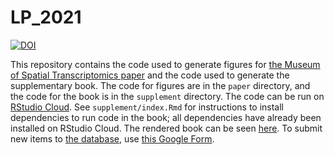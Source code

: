 # LP_2021

[![DOI](https://zenodo.org/badge/329703669.svg)](https://zenodo.org/badge/latestdoi/329703669)

This repository contains the code used to generate figures for [the Museum of Spatial Transcriptomics paper](https://www.biorxiv.org/content/10.1101/2021.05.11.443152v2) and the code used to generate the supplementary book. The code for figures are in the `paper` directory, and the code for the book is in the `supplement` directory. The code can be run on [RStudio Cloud](https://rstudio.cloud/project/2492054). See `supplement/index.Rmd` for instructions to install dependencies to run code in the book; all dependencies have already been installed on RStudio Cloud. The rendered book can be seen [here](https://pachterlab.github.io/LP_2021). To submit new items to [the database](https://docs.google.com/spreadsheets/d/1sJDb9B7AtYmfKv4-m8XR7uc3XXw_k4kGSout8cqZ8bY/edit#gid=588531469), use [this Google Form](https://forms.gle/HjQD9x6AMjR7C62SA).
